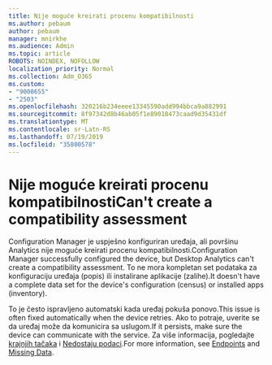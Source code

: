 ```yaml
---
title: Nije moguće kreirati procenu kompatibilnosti
ms.author: pebaum
author: pebaum
manager: mnirkhe
ms.audience: Admin
ms.topic: article
ROBOTS: NOINDEX, NOFOLLOW
localization_priority: Normal
ms.collection: Adm_O365
ms.custom:
- "9000655"
- "2503"
ms.openlocfilehash: 320216b234eeee13345590add994bbca9a882991
ms.sourcegitcommit: 8f97342d8b46ab05f1e89018473caad9d35431df
ms.translationtype: MT
ms.contentlocale: sr-Latn-RS
ms.lasthandoff: 07/19/2019
ms.locfileid: "35800578"
---
```

# <a name="cant-create-a-compatibility-assessment"></a><span data-ttu-id="994d0-102">Nije moguće kreirati procenu kompatibilnosti</span><span class="sxs-lookup"><span data-stu-id="994d0-102">Can't create a compatibility assessment</span></span>

<span data-ttu-id="994d0-103">Configuration Manager je uspješno konfiguriran uređaja, ali površinu Analytics nije moguće kreirati procenu kompatibilnosti.</span><span class="sxs-lookup"><span data-stu-id="994d0-103">Configuration Manager successfully configured the device, but Desktop Analytics can't create a compatibility assessment.</span></span> <span data-ttu-id="994d0-104">To ne mora kompletan set podataka za konfiguraciju uređaja (popis) ili instalirane aplikacije (zalihe).</span><span class="sxs-lookup"><span data-stu-id="994d0-104">It doesn't have a complete data set for the device's configuration (census) or installed apps (inventory).</span></span>

<span data-ttu-id="994d0-105">To je često ispravljeno automatski kada uređaj pokuša ponovo.</span><span class="sxs-lookup"><span data-stu-id="994d0-105">This issue is often fixed automatically when the device retries.</span></span> <span data-ttu-id="994d0-106">Ako to potraje, uverite se da uređaj može da komunicira sa uslugom.</span><span class="sxs-lookup"><span data-stu-id="994d0-106">If it persists, make sure the device can communicate with the service.</span></span> <span data-ttu-id="994d0-107">Za više informacija, pogledajte [krajnjih tačaka](https://docs.microsoft.com/sccm/desktop-analytics/enable-data-sharing#endpoints) i [Nedostaju podaci](https://docs.microsoft.com/sccm/desktop-analytics/monitor-connection-health#missing-data).</span><span class="sxs-lookup"><span data-stu-id="994d0-107">For more information, see [Endpoints](https://docs.microsoft.com/sccm/desktop-analytics/enable-data-sharing#endpoints) and [Missing Data](https://docs.microsoft.com/sccm/desktop-analytics/monitor-connection-health#missing-data).</span></span>
